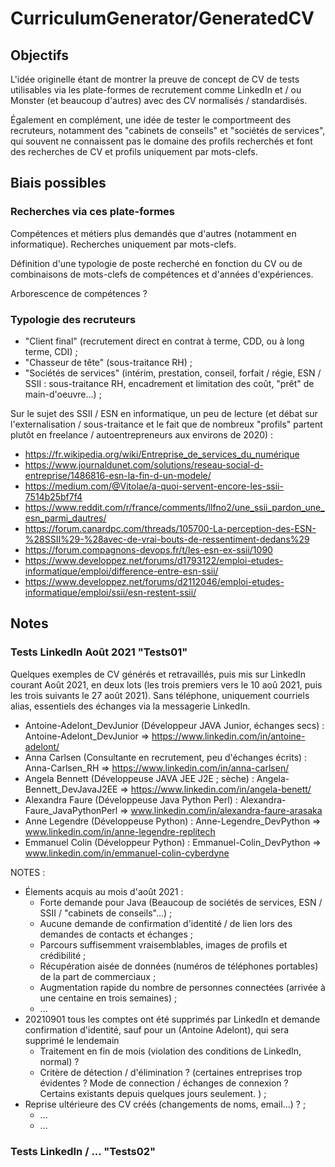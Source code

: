 # CurriculumGenerator/GeneratedCV

## Objectifs

L'idée originelle étant de montrer la preuve de concept de CV de tests utilisables via les plate-formes de recrutement comme LinkedIn et / ou Monster (et beaucoup d'autres) avec des CV normalisés / standardisés. 

Également en complément, une idée de tester le comportmeent des recruteurs, notamment des "cabinets de conseils" et "sociétés de services", qui souvent ne connaissent pas le domaine des profils recherchés et font des recherches de CV et profils uniquement par mots-clefs. 

## Biais possibles

### Recherches via ces plate-formes

Compétences et métiers plus demandés que d'autres (notamment en informatique). 
Recherches uniquement par mots-clefs. 

Définition d'une typologie de poste recherché en fonction du CV ou de combinaisons de mots-clefs de compétences et d'années d'expériences. 

Arborescence de compétences ?

### Typologie des recruteurs

  * "Client final" (recrutement direct en contrat à terme, CDD, ou à long terme, CDI) ; 
  * "Chasseur de tête" (sous-traitance RH) ; 
  * "Sociétés de services" (intérim, prestation, conseil, forfait / régie, ESN / SSII : sous-traitance RH, encadrement et limitation des coût, "prêt" de main-d'oeuvre...) ; 

Sur le sujet des SSII / ESN en informatique, un peu de lecture (et débat sur l'externalisation / sous-traitance et le fait que de nombreux "profils" partent plutôt en freelance / autoentrepreneurs aux environs de 2020) : 
  * https://fr.wikipedia.org/wiki/Entreprise_de_services_du_numérique
  * https://www.journaldunet.com/solutions/reseau-social-d-entreprise/1486816-esn-la-fin-d-un-modele/
  * https://medium.com/@Vitolae/a-quoi-servent-encore-les-ssii-7514b25bf7f4
  * https://www.reddit.com/r/france/comments/llfno2/une_ssii_pardon_une_esn_parmi_dautres/
  * https://forum.canardpc.com/threads/105700-La-perception-des-ESN-%28SSII%29-%28avec-de-vrai-bouts-de-ressentiment-dedans%29
  * https://forum.compagnons-devops.fr/t/les-esn-ex-ssii/1090
  * https://www.developpez.net/forums/d1793122/emploi-etudes-informatique/emploi/difference-entre-esn-ssii/
  * https://www.developpez.net/forums/d2112046/emploi-etudes-informatique/emploi/ssii/esn-restent-ssii/


## Notes

### Tests LinkedIn Août 2021 "Tests01"

Quelques exemples de CV générés et retravaillés, puis mis sur LinkedIn courant Août 2021, en deux lots (les trois premiers vers le 10 aoû 2021, puis les trois suivants le 27 août 2021). Sans téléphone, uniquement courriels alias, essentiels des échanges via la messagerie LinkedIn. 

  * Antoine-Adelont_DevJunior (Développeur JAVA Junior, échanges secs) : Antoine-Adelont_DevJunior => https://www.linkedin.com/in/antoine-adelont/
  * Anna Carlsen (Consultante en recrutement, peu d'échanges écrits) : Anna-Carlsen_RH => https://www.linkedin.com/in/anna-carlsen/
  * Angela Bennett (Développeuse JAVA JEE J2E ; sèche) : Angela-Bennett_DevJavaJ2EE => https://www.linkedin.com/in/angela-benett/
  * Alexandra Faure (Développeuse Java Python Perl) : Alexandra-Faure_JavaPythonPerl => www.linkedin.com/in/alexandra-faure-arasaka
  * Anne Legendre (Développeuse Python) : Anne-Legendre_DevPython => www.linkedin.com/in/anne-legendre-replitech
  * Emmanuel Colin (Développeur Python) : Emmanuel-Colin_DevPython => www.linkedin.com/in/emmanuel-colin-cyberdyne
  
NOTES : 
  * Élements acquis au mois d'août 2021 : 
    * Forte demande pour Java (Beaucoup de sociétés de services, ESN / SSII / "cabinets de conseils"...) ; 
    * Aucune demande de confirmation d'identité / de lien lors des demandes de contacts et échanges ; 
    * Parcours suffisemment vraisemblables, images de profils et crédibilité ; 
    * Récupération aisée de données (numéros de téléphones portables) de la part de commerciaux ; 
    * Augmentation rapide du nombre de personnes connectées (arrivée à une centaine en trois semaines) ; 
    * ... 
  * 20210901 tous les comptes ont été supprimés par LinkedIn et demande confirmation d'identité, sauf pour un (Antoine Adelont), qui sera supprimé le lendemain
    * Traitement en fin de mois (violation des conditions de LinkedIn, normal) ?
    * Critère de détection / d'élimination ? (certaines entreprises trop évidentes ? Mode de connection / échanges de connexion ? Certains existants depuis quelques jours seulement. ) ; 
  * Reprise ultérieure des CV créés (changements de noms, email...) ? ; 
    * ... 
    * ... 

### Tests LinkedIn / ... "Tests02"




